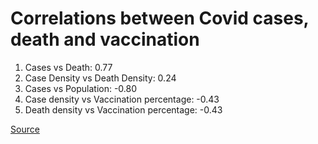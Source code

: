 # Correlations between Covid cases, death and vaccination

1. Cases vs Death: 0.77
2. Case Density vs Death Density: 0.24
3. Cases vs Population: -0.80
4. Case density vs Vaccination percentage: -0.43
5. Death density vs Vaccination percentage: -0.43


[Source](https://www.thehindu.com/coronavirus/)

